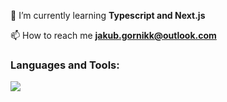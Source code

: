 

🌱 I’m currently learning **Typescript and Next.js**

📫 How to reach me **jakub.gornikk@outlook.com**

<h3 align="left">Languages and Tools:</h3>
<p align="left">
    <img src="https://skillicons.dev/icons?i=react,nextjs,ts,tailwind,git,figma" />
</p>

